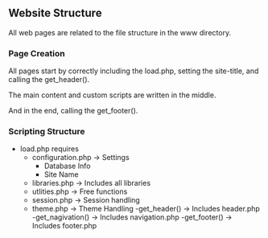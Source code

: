 ## Website Structure

All web pages are related to the file structure in the www directory.

### Page Creation
All pages start by correctly including the load.php, setting the site-title, and calling the get_header().

The main content and custom scripts are written in the middle.

And in the end, calling the get_footer().

### Scripting Structure
- load.php requires
	- configuration.php -> Settings
		- Database Info
		- Site Name
	- libraries.php -> Includes all libraries
	- utlities.php -> Free functions
	- session.php -> Session handling
	- theme.php -> Theme Handling
		-get_header() -> Includes header.php
		-get_nagivation() -> Includes navigation.php
		-get_footer() -> Includes footer.php




